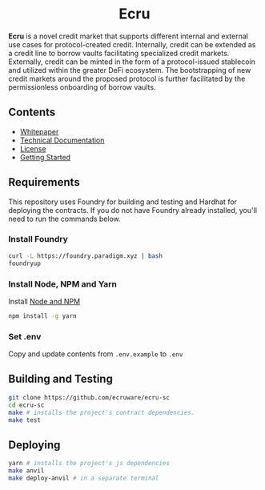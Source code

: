 # <h1 align="center">Ecru</h1>

**Ecru** is a novel credit market that supports different internal and external use cases for protocol-created credit. Internally, credit can be extended as a credit line to borrow vaults facilitating specialized credit markets. Externally, credit can be minted in the form of a protocol-issued stablecoin and utilized within the greater DeFi ecosystem. The bootstrapping of new credit markets around the proposed protocol is further facilitated by the permissionless onboarding of borrow vaults.

## Contents
- [Whitepaper](./docs/Ecru-Whitepaper.pdf)
- [Technical Documentation](./docs/documentation.md)
- [License](./LICENSE)
- [Getting Started](#requirements)

## Requirements
This repository uses Foundry for building and testing and Hardhat for deploying the contracts.
If you do not have Foundry already installed, you'll need to run the commands below.

### Install Foundry
```sh
curl -L https://foundry.paradigm.xyz | bash
foundryup
```

### Install Node, NPM and Yarn
Install [Node and NPM](https://nodejs.org/en/download)
```sh
npm install -g yarn
```

### Set .env
Copy and update contents from `.env.example` to `.env`

## Building and Testing

```sh
git clone https://github.com/ecruware/ecru-sc
cd ecru-sc
make # installs the project's contract dependencies.
make test
```
## Deploying

```sh
yarn # installs the project's js dependencies
make anvil
make deploy-anvil # in a separate terminal
```
